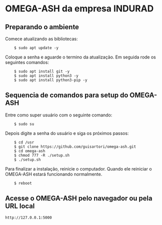 # OMEGA-ASH da empresa INDURAD

## Preparando o ambiente

Comece atualizando as bibliotecas:
```
    $ sudo apt update -y
```
Coloque a senha e aguarde o termino da atualização. Em seguida rode os seguintes comandos:
```
    $ sudo apt install git -y
    $ sudo apt install python3 -y
    $ sudo apt install python3-pip -y
```

## Sequencia de comandos para setup do OMEGA-ASH
Entre como super usuário com o seguinte comando:
```
    $ sudo su
```
Depois digite a senha do usuário e siga os próximos passos:
```
    $ cd /usr
    $ git clone https://github.com/guisartori/omega-ash.git
    $ cd omega-ash
    $ chmod 777 -R ./setup.sh
    $ ./setup.sh
```
Para finalizar a instalação, reinicie o computador. Quando ele reiniciar o OMEGA-ASH estará funcionando normalmente.
```
    $ reboot
``` 

## Acesse o OMEGA-ASH pelo navegador ou pela URL local
`http://127.0.0.1:5000`

<!-- para rodar o cmake:

mkdir build && cd build
cmake ../
make
./hello

para rodar o server
cd server && python serve.py -->


